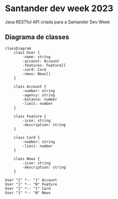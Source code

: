 # Santander dev week 2023
Java RESTful API criada para a Santander Dev Week

## Diagrama de classes

```mermaid
classDiagram
    class User {
        -name: string
        -account: Account
        -features: Feature[]
        -card: Card
        -news: News[]
    }

    class Account {
        -number: string
        -agency: string
        -balance: number
        -limit: number
    }

    class Feature {
        -icon: string
        -description: string
    }

    class Card {
        -number: string
        -limit: number
    }

    class News {
        -icon: string
        -description: string
    }

User "1" *-- "1" Account
User "1" *-- "N" Feature
User "1" *-- "1" Card
User "1" *-- "N" News
```
